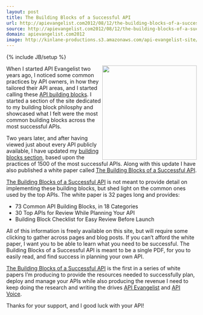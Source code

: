 ```yaml
---
layout: post
title: The Building Blocks of a Successful API
url: http://apievangelist.com2012/08/12/the-building-blocks-of-a-successful-api/
source: http://apievangelist.com2012/08/12/the-building-blocks-of-a-successful-api/
domain: apievangelist.com2012
image: http://kinlane-productions.s3.amazonaws.com/api-evangelist-site/blog/building blocks.jpg
---
```

{% include JB/setup %}
<p><a href="https://tinypay.me/~DRCho6h/the-building-blocks-of-a-successful-api-by-kin-lane"><img src="http://kinlane-productions.s3.amazonaws.com/api-evangelist/building%20blocks.jpg" alt="" width="250" align="right" /></a></p>
<p>When I started API Evangelist two years ago, I noticed some common practices by API owners, in how they tailored their API areas, and I started calling these <a title="API Building Blocks" href="/buildingblocks/">API building blocks</a>.  I started a section of the site dedicated to my building block philosphy and showcased what I felt were the most common building blocks across the most successful APIs.</p>
<p>Two years later, and after having viewed just about every API publicly available, I have updated my <a title="building blocks section" href="/buildingblocks/">building blocks section</a>, based upon the practices of 1500 of the most successful APIs.  Along with this update I have also published a white paper called <a title="The Building Blocks of a Successful API" href="/the_building_blocks_of_a_successful_api.php">The Building Blocks of a Successful API</a>.</p>
<p><a title="The Building Blocks of a Successful API" href="/the_building_blocks_of_a_successful_api.php">The Building Blocks of a Successful API</a> is not meant to provide detail on implementing these building blocks, but shed light on the common ones used by the top APIs.  The white paper is 32 pages long and provides:</p>
<ul class="mainlist">
<li>73 Common API Building Blocks, in 18 Categories</li>
<li>30 Top APIs for Review While Planning Your API</li>
<li>Building Block Checklist for Easy Review Before Launch</li>
</ul>
<p>All of this information is freely available on this site, but will require some clicking to gather across pages and blog posts.  If you can&rsquo;t afford the white paper, I want you to be able to learn what you need to be successful. The Building Blocks of a Successful API is meant to be a single PDF, for you to easily read, and find success in planning your own API.</p>
<p><a title="The Building Blocks of a Successful API" href="https://tinypay.me/~DRCho6h/the-building-blocks-of-a-successful-api-by-kin-lane">The Building Blocks of a Successful API</a> is the first in a series of white papers I&rsquo;m producing to provide the resources needed to successfully plan, deploy and manage your APIs while also producing the revenue I need to keep doing the research and writing the drives <a title="API Evangelist" href="http://apievangelist.com">API Evangelist</a> and <a title="API Voice" href="http://apivoice.com">API Voice</a>.</p>
<p>Thanks for your support, and I good luck with your API!</p>
